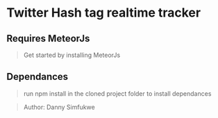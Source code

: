 # Twitter Hash tag realtime tracker

## Requires MeteorJs 

> Get started by installing MeteorJs

## Dependances 

> run npm install in the cloned project folder to install dependances

> Author: Danny Simfukwe
